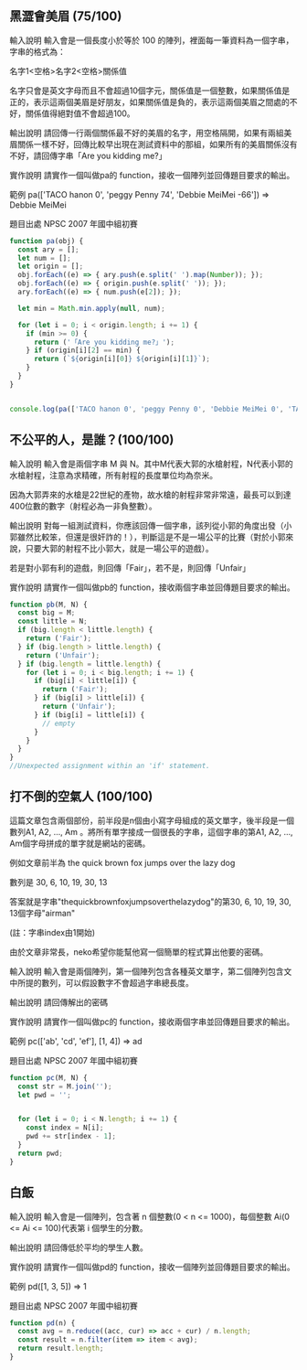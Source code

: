 ## 黑澀會美眉 (75/100)
輸入說明
輸入會是一個長度小於等於 100 的陣列，裡面每一筆資料為一個字串，字串的格式為：

名字1<空格>名字2<空格>關係值

名字只會是英文字母而且不會超過10個字元，關係值是一個整數，如果關係值是正的，表示這兩個美眉是好朋友，如果關係值是負的，表示這兩個美眉之間處的不好，關係值得絕對值不會超過100。

輸出說明
請回傳一行兩個關係最不好的美眉的名字，用空格隔開，如果有兩組美眉關係一樣不好，回傳比較早出現在測試資料中的那組，如果所有的美眉關係沒有不好，請回傳字串「Are you kidding me?」

實作說明
請實作一個叫做pa的 function，接收一個陣列並回傳題目要求的輸出。

範例
pa(['TACO hanon 0', 'peggy Penny 74', 'Debbie MeiMei -66']) => Debbie MeiMei

題目出處
NPSC 2007 年國中組初賽

```js
function pa(obj) {
  const ary = [];
  let num = [];
  let origin = [];
  obj.forEach((e) => { ary.push(e.split(' ').map(Number)); });
  obj.forEach((e) => { origin.push(e.split(' ')); });
  ary.forEach((e) => { num.push(e[2]); });

  let min = Math.min.apply(null, num);

  for (let i = 0; i < origin.length; i += 1) {
    if (min >= 0) {
      return ('「Are you kidding me?」');
    } if (origin[i][2] == min) {
      return (`${origin[i][0]} ${origin[i][1]}`);
    }
  }
}


console.log(pa(['TACO hanon 0', 'peggy Penny 0', 'Debbie MeiMei 0', 'TACO hanon 0', 'peggy Penny 0']));

```
## 不公平的人，是誰？(100/100)

輸入說明
輸入會是兩個字串 M 與 N。其中M代表大郭的水槍射程，N代表小郭的水槍射程，注意為求精確，所有射程的長度單位均為奈米。

因為大郭弄來的水槍是22世紀的產物，故水槍的射程非常非常遠，最長可以到達400位數的數字（射程必為一非負整數）。

輸出說明
對每一組測試資料，你應該回傳一個字串，該列從小郭的角度出發（小郭雖然比較笨，但還是很奸詐的！），判斷這是不是一場公平的比賽（對於小郭來說，只要大郭的射程不比小郭大，就是一場公平的遊戲）。

若是對小郭有利的遊戲，則回傳「Fair」，若不是，則回傳「Unfair」

實作說明
請實作一個叫做pb的 function，接收兩個字串並回傳題目要求的輸出。

```js
function pb(M, N) {
  const big = M;
  const little = N;
  if (big.length < little.length) {
    return ('Fair');
  } if (big.length > little.length) {
    return ('Unfair');
  } if (big.length = little.length) {
    for (let i = 0; i < big.length; i += 1) {
      if (big[i] < little[i]) {
        return ('Fair');
      } if (big[i] > little[i]) {
        return ('Unfair');
      } if (big[i] = little[i]) {
        // empty
      }
    }
  }
}
//Unexpected assignment within an 'if' statement.

```
## 打不倒的空氣人 (100/100)
這篇文章包含兩個部份，前半段是n個由小寫字母組成的英文單字，後半段是一個數列A1, A2, …, Am 。將所有單字接成一個很長的字串，這個字串的第A1, A2, …, Am個字母拼成的單字就是網站的密碼。

例如文章前半為 the quick brown fox jumps over the lazy dog

數列是 30, 6, 10, 19, 30, 13

答案就是字串"thequickbrownfoxjumpsoverthelazydog"的第30, 6, 10, 19, 30, 13個字母"airman"

(註：字串index由1開始)

由於文章非常長，neko希望你能幫他寫一個簡單的程式算出他要的密碼。

輸入說明
輸入會是兩個陣列，第一個陣列包含各種英文單字，第二個陣列包含文中所提的數列，可以假設數字不會超過字串總長度。

輸出說明
請回傳解出的密碼

實作說明
請實作一個叫做pc的 function，接收兩個字串並回傳題目要求的輸出。

範例
pc(['ab', 'cd', 'ef'], [1, 4]) => ad

題目出處
NPSC 2007 年國中組初賽

```js
function pc(M, N) {
  const str = M.join('');
  let pwd = '';


  for (let i = 0; i < N.length; i += 1) {
    const index = N[i];
    pwd += str[index - 1];
  }
  return pwd;
}
```
## 白飯
輸入說明
輸入會是一個陣列，包含著 n 個整數(0 < n <= 1000)，每個整數 Ai(0 <= Ai <= 100)代表第 i 個學生的分數。

輸出說明
請回傳低於平均的學生人數。

實作說明
請實作一個叫做pd的 function，接收一個陣列並回傳題目要求的輸出。

範例
pd([1, 3, 5]) => 1

題目出處
NPSC 2007 年國中組初賽

```js
function pd(n) {
  const avg = n.reduce((acc, cur) => acc + cur) / n.length;
  const result = n.filter(item => item < avg);
  return result.length;
}
```
